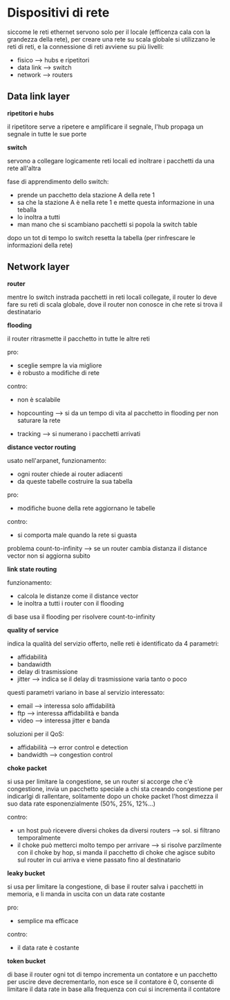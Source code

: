 
# Dispositivi di rete

siccome le reti ethernet servono solo per il locale (efficenza cala con la grandezza della rete), per creare una rete su scala globale si utilizzano le reti di reti, e la connessione di reti avviene su più livelli:
* fisico --> hubs e ripetitori
* data link --> switch
* network --> routers

## Data link layer

**ripetitori e hubs**

il ripetitore serve a ripetere e amplificare il segnale, l'hub propaga un segnale in tutte le sue porte

**switch**

servono a collegare logicamente reti locali ed inoltrare i pacchetti da una rete all'altra

fase di apprendimento dello switch:
* prende un pacchetto dela stazione A della rete 1
* sa che la stazione A è nella rete 1 e mette questa informazione in una teballa
* lo inoltra a tutti
* man mano che si scambiano pacchetti si popola la switch table

dopo un tot di tempo lo switch resetta la tabella (per rinfrescare le informazioni della rete)

## Network layer

**router**

mentre lo switch instrada pacchetti in reti locali collegate, il router lo deve fare su reti di scala globale, dove il router non conosce in che rete si trova il destinatario

**flooding**

il router ritrasmette il pacchetto in tutte le altre reti

pro:
* sceglie sempre la via migliore
* è robusto a modifiche di rete

contro:
* non è scalabile

* hopcounting --> si da un tempo di vita al pacchetto in flooding per non saturare la rete
* tracking --> si numerano i pacchetti arrivati

**distance vector routing**

usato nell'arpanet, funzionamento:
* ogni router chiede ai router adiacenti
* da queste tabelle costruire la sua tabella 

pro:
* modifiche buone della rete aggiornano le tabelle

contro:
* si comporta male quando la rete si guasta

problema count-to-infinity --> se un router cambia distanza il distance vector non si aggiorna subito

**link state routing**

funzionamento:
* calcola le distanze come il distance vector
* le inoltra a tutti i router con il flooding

di base usa il flooding per risolvere count-to-infinity

**quality of service**

indica la qualità del servizio offerto, nelle reti è identificato da 4 parametri:
* affidabilità
* bandawidth
* delay di trasmissione
* jitter --> indica se il delay di trasmissione varia tanto o poco

questi parametri variano in base al servizio interessato:
* email --> interessa solo affidabilità
* ftp --> interessa affidabilità e banda
* video --> interessa jitter e banda

soluzioni per il QoS:
* affidabilità --> error control e detection
* bandwidth --> congestion control

**choke packet**

si usa per limitare la congestione, se un router si accorge che c'è congestione, invia un pacchetto speciale a chi sta creando congestione per indicarlgi di rallentare, solitamente dopo un choke packet l'host dimezza il suo data rate esponenzialmente (50%, 25%, 12%...)

contro:
* un host può ricevere diversi chokes da diversi routers --> sol. si filtrano temporalmente
* il choke può metterci molto tempo per arrivare --> si risolve parzilmente con il choke by hop, si manda il pacchetto di choke che agisce subito sul router in cui arriva e viene passato fino al destinatario

**leaky bucket**

si usa per limitare la congestione, di base il router salva i pacchetti in memoria, e li manda in uscita con un data rate costante

pro:
* semplice ma efficace

contro:
* il data rate è costante

**token bucket**

di base il router ogni tot di tempo incrementa un contatore e un pacchetto per uscire deve decrementarlo, non esce se il contatore è 0, consente di limitare il data rate in base alla frequenza con cui si incrementa il contatore
